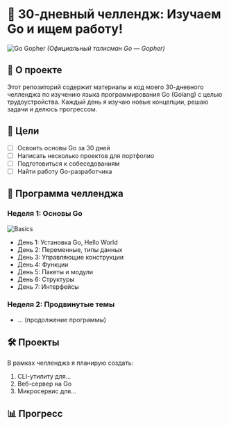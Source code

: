 # 🚀 30-дневный челлендж: Изучаем Go и ищем работу!

![Go Gopher](https://go.dev/blog/gopher/header.jpg)
*(Официальный талисман Go — Gopher)*

## 📌 О проекте
Этот репозиторий содержит материалы и код моего 30-дневного челленджа по изучению языка программирования Go (Golang) с целью трудоустройства. Каждый день я изучаю новые концепции, решаю задачи и делюсь прогрессом.

## 🎯 Цели
- [ ] Освоить основы Go за 30 дней
- [ ] Написать несколько проектов для портфолио
- [ ] Подготовиться к собеседованиям
- [ ] Найти работу Go-разработчика

## 📅 Программа челленджа

### Неделя 1: Основы Go
![Basics](https://miro.medium.com/max/1400/1*xVIQ8F2Y1-WUicf6KIIPbQ.png)
- День 1: Установка Go, Hello World
- День 2: Переменные, типы данных
- День 3: Управляющие конструкции
- День 4: Функции
- День 5: Пакеты и модули
- День 6: Структуры
- День 7: Интерфейсы

### Неделя 2: Продвинутые темы
- ... (продолжение программы)

## 🛠 Проекты
В рамках челленджа я планирую создать:
1. CLI-утилиту для...
2. Веб-сервер на Go
3. Микросервис для...

## 📊 Прогресс
